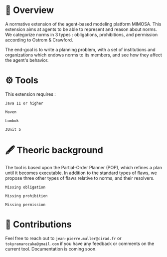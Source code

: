 # 🔎 Overview
A normative extension of the agent-based modeling platform MIMOSA. This extension aims at agents to be able to represent and reason about norms. We categorize norms in 3 types : obligations, prohibitions, and permission according to Ostrom &amp; Crawford. 

The end-goal is to write a planning problem, with a set of institutions and organizations which endows norms to its members, and see how they affect the agent's behavior. 

# ⚙ Tools

This extension requires : 

`Java 11 or higher`

`Maven`

`Lombok`

`JUnit 5`

# 🖋 Theoric background

The tool is based upon the Partial-Order Planner (POP), which refines a plan until it becomes executable. In addition to the standard types of flaws, we propose three other types of flaws relative to norms, and their resolvers.

`Missing obligation`

`Missing prohibition` 

`Missing permission`

# 🎤 Contributions

Feel free to reach out to `jean-pierre.muller@cirad.fr` or `tokyramarozaka@gmail.com` if you have any feedback or comments on the current tool. Documentation is coming soon. 
